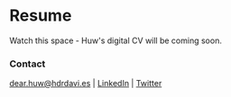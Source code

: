 # Resume

Watch this space - Huw's digital CV will be coming soon.

### Contact
dear.huw@hdrdavi.es | [LinkedIn](https://uk.linkedin.com/in/hdrdavies) | [Twitter](https://twitter.com/hdrdavies)
